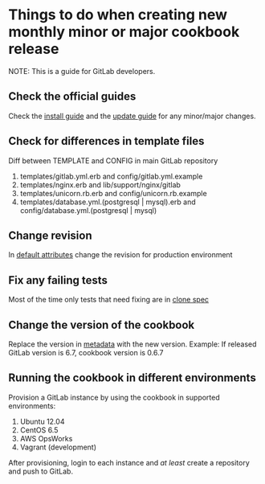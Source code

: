 # Things to do when creating new monthly minor or major cookbook release

NOTE: This is a guide for GitLab developers.

## Check the official guides

Check the [install guide](https://gitlab.com/gitlab-org/gitlab-ce/blob/master/doc/install/installation.md) and the [update guide](https://gitlab.com/gitlab-org/gitlab-ce/blob/master/doc/update/patch_versions.md) for any minor/major changes.

## Check for differences in template files

Diff between TEMPLATE and CONFIG in main GitLab repository

1. templates/gitlab.yml.erb and config/gitlab.yml.example
1. templates/nginx.erb and lib/support/nginx/gitlab
1. templates/unicorn.rb.erb and config/unicorn.rb.example
1. templates/database.yml.(postgresql | mysql).erb and config/database.yml.(postgresql | mysql)

## Change revision

In  [default attributes](https://gitlab.com/gitlab-org/cookbook-gitlab/blob/master/attributes/default.rb#L45) change the revision for production environment

## Fix any failing tests

Most of the time only tests that need fixing are in [clone spec](spec/clone_spec.rb)

## Change the version of the cookbook

Replace the version in [metadata](metadata.rb) with the new version.
Example: If released GitLab version is 6.7, cookbook version is 0.6.7

## Running the cookbook in different environments

Provision a GitLab instance by using the cookbook in supported environments:

1. Ubuntu 12.04
1. CentOS 6.5
1. AWS OpsWorks
1. Vagrant (development)

After provisioning, login to each instance and *at least* create a repository and push to GitLab.
